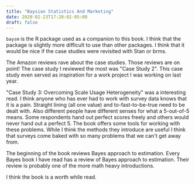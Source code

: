 ```yaml
---
title: "Baysian Statistics And Marketing"
date: 2020-02-23T17:28:02-05:00
draft: false
---
```


`baysm` is the R package used as a companion to this book. I think that the 
package is slightly more difficult to use than other packages. I think that
it would be nice if the case studies were revisited with Stan or brms. 

The Amazon reviews rave about the case studies. Those reviews are on point!
The case study I reviewed the most was "Case Study 2". This case study even
served as inspiration for a work project I was working on last year. 

"Case Study 3: Overcoming Scale Usage Heterogeneity" was a interesting read.
I think anyone who has ever had to work with survey data knows that it is a 
pain. Straight lining (all one value) and to-fast-to-be-true need to be 
dealt with. Also different people have different senses for what a 5-out-of-5
means. Some respondents hand out perfect scores freely and others would never
hand out a perfect 5. The book offers some tools for working with these problems.
While I think the methods they introduce are useful I think that surveys come 
baked with so many problems that we can't get away from.

The beginning of the book reviews Bayes approach to estimation. Every Bayes
book I have read has a review of Bayes approach to estimation. Their review 
is probably one of the more math heavy introductions.

I think the book is a worth while read.
